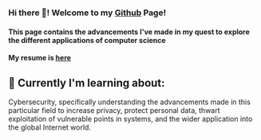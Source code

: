 ### Hi there 👋! Welcome to my [Github](https://github.com/CKWlee) Page!

#### This page contains the advancements I've made in my quest to explore the different applications of computer science

**My resume is [here](https://github.com/CKWlee)**

## 💾 Currently I'm learning about:
Cybersecurity, specifically understanding the advancements made in this particular field to increase privacy, protect personal data, thwart exploitation of vulnerable points in systems, and the wider application into the global Internet world. 

<!--
**CKWlee/CKWLee** is a ✨ _special_ ✨ repository because its `README.md` (this file) appears on your GitHub profile.

Here are some ideas to get you started:

- 🔭 I’m currently working on ...
- 🌱 I’m currently learning ...
- 👯 I’m looking to collaborate on ...
- 🤔 I’m looking for help with ...
- 💬 Ask me about ...
- 📫 How to reach me: ...
- 😄 Pronouns: ...
- ⚡ Fun fact: ...
-->

